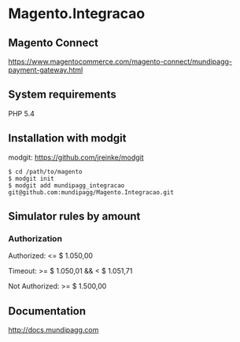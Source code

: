 # Magento.Integracao

## Magento Connect ##
https://www.magentocommerce.com/magento-connect/mundipagg-payment-gateway.html

## System requirements ##
PHP 5.4

## Installation with modgit ##
modgit: https://github.com/jreinke/modgit

    $ cd /path/to/magento
    $ modgit init
    $ modgit add mundipagg_integracao git@github.com:mundipagg/Magento.Integracao.git

## Simulator rules by amount ##

### Authorization ###
Authorized: <= $ 1.050,00

Timeout: >= $ 1.050,01 && < $ 1.051,71

Not Authorized: >= $ 1.500,00

## Documentation ##

http://docs.mundipagg.com
